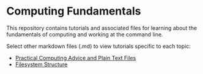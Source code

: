 # Computing Fundamentals

This repository contains tutorials and associated files for learning about the fundamentals of computing and working at the command line.

Select other markdown files (.md) to view tutorials specific to each topic:

- [Practical Computing Advice and Plain Text Files](https://github.com/IntroPhylogenomics/ComputingFundamentals/blob/master/TipsAndTextFiles.md)
- [Filesystem Structure](https://github.com/IntroPhylogenomics/ComputingFundamentals/blob/master/FilesystemStructure.md)
